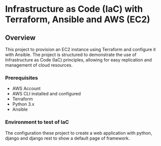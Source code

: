 # Infrastructure as Code (IaC) with Terraform, Ansible and AWS (EC2)

## Overview

This project to provision an EC2 instance using Terraform and configure it with Ansible.
The project is structured to demonstrate the use of Infrastructure as Code (IaC)
principles, allowing for easy replication and management of cloud resources.

### Prerequisites

- AWS Account
- AWS CLI installed and configured
- Terraform
- Python 3.x
- Ansible

### Environment to test of IaC

The configuration these project to create a web application with python,
django and django rest to show a default page of framework.
